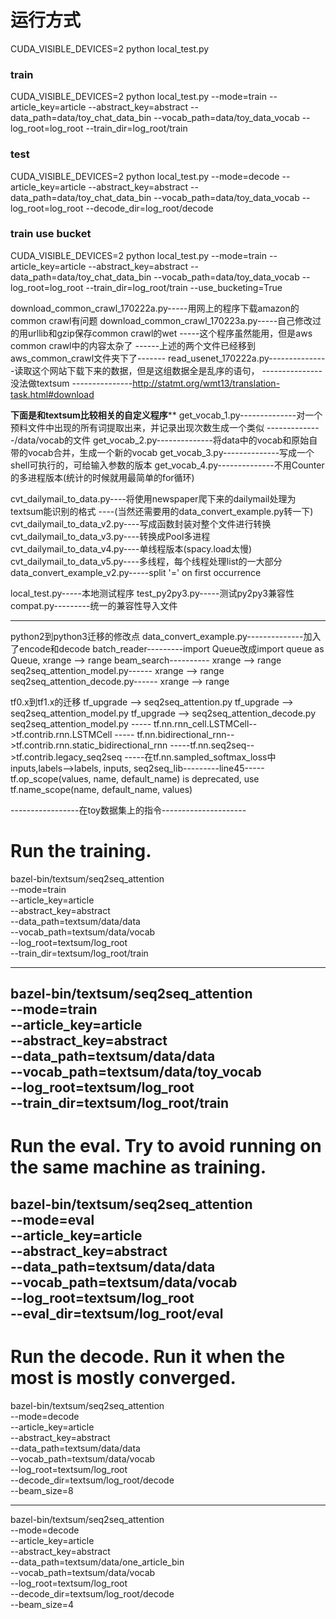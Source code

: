 # 运行方式
CUDA_VISIBLE_DEVICES=2 python local_test.py
### train
CUDA_VISIBLE_DEVICES=2 python local_test.py --mode=train --article_key=article --abstract_key=abstract --data_path=data/toy_chat_data_bin --vocab_path=data/toy_data_vocab --log_root=log_root --train_dir=log_root/train
### test
CUDA_VISIBLE_DEVICES=2 python local_test.py --mode=decode --article_key=article --abstract_key=abstract --data_path=data/toy_chat_data_bin --vocab_path=data/toy_data_vocab --log_root=log_root --decode_dir=log_root/decode
### train use bucket
CUDA_VISIBLE_DEVICES=2 python local_test.py --mode=train --article_key=article --abstract_key=abstract --data_path=data/toy_chat_data_bin --vocab_path=data/toy_data_vocab --log_root=log_root --train_dir=log_root/train --use_bucketing=True


download_common_crawl_170222a.py-----用网上的程序下载amazon的common crawl有问题
download_common_crawl_170223a.py-----自己修改过的用urllib和gzip保存common crawl的wet
                                -----这个程序虽然能用，但是aws common crawl中的内容太杂了
------上述的两个文件已经移到aws_common_crawl文件夹下了-------
read_usenet_170222a.py---------------读取这个网站下载下来的数据，但是这组数据全是乱序的语句，
                      ---------------没法做textsum
                      ---------------http://statmt.org/wmt13/translation-task.html#download

********下面是和textsum比较相关的自定义程序**********
get_vocab_1.py--------------对一个预料文件中出现的所有词提取出来，并记录出现次数生成一个类似
              --------------/data/vocab的文件
get_vocab_2.py--------------将data中的vocab和原始自带的vocab合并，生成一个新的vocab
get_vocab_3.py--------------写成一个shell可执行的，可给输入参数的版本
get_vocab_4.py--------------不用Counter的多进程版本(统计的时候就用最简单的for循环)

cvt_dailymail_to_data.py----将使用newspaper爬下来的dailymail处理为textsum能识别的格式
                        ----(当然还需要用的data_convert_example.py转一下)
cvt_dailymail_to_data_v2.py----写成函数封装对整个文件进行转换
cvt_dailymail_to_data_v3.py----转换成Pool多进程
cvt_dailymail_to_data_v4.py----单线程版本(spacy.load太慢)
cvt_dailymail_to_data_v5.py----多线程，每个线程处理list的一大部分
data_convert_example_v2.py-----split '=' on first occurrence

local_test.py-----本地测试程序
test_py2py3.py-----测试py2py3兼容性
compat.py---------统一的兼容性导入文件

---------------------------------------------------------
python2到python3迁移的修改点
data_convert_example.py--------------加入了encode和decode
batch_reader---------import Queue改成import queue as Queue, xrange --> range
beam_search---------- xrange --> range
seq2seq_attention_model.py------ xrange --> range
seq2seq_attention_decode.py------ xrange --> range

tf0.x到tf1.x的迁移
tf_upgrade --> seq2seq_attention.py
tf_upgrade --> seq2seq_attention_model.py
tf_upgrade --> seq2seq_attention_decode.py
seq2seq_attention_model.py ----- tf.nn.rnn_cell.LSTMCell-->tf.contrib.rnn.LSTMCell
                          ----- tf.nn.bidirectional_rnn-->tf.contrib.rnn.static_bidirectional_rnn
                          -----tf.nn.seq2seq-->tf.contrib.legacy_seq2seq
                          -----在tf.nn.sampled_softmax_loss中inputs,labels-->labels, inputs,
seq2seq_lib---------line45-----tf.op_scope(values, name, default_name) is deprecated, use tf.name_scope(name, default_name, values)


-----------------在toy数据集上的指令---------------------
# Run the training.
bazel-bin/textsum/seq2seq_attention \
  --mode=train \
  --article_key=article \
  --abstract_key=abstract \
  --data_path=textsum/data/data \
  --vocab_path=textsum/data/vocab \
  --log_root=textsum/log_root \
  --train_dir=textsum/log_root/train
*********************
bazel-bin/textsum/seq2seq_attention \
  --mode=train \
  --article_key=article \
  --abstract_key=abstract \
  --data_path=textsum/data/data \
  --vocab_path=textsum/data/toy_vocab \
  --log_root=textsum/log_root \
  --train_dir=textsum/log_root/train
---------------------------------------------
# Run the eval. Try to avoid running on the same machine as training.
bazel-bin/textsum/seq2seq_attention \
  --mode=eval \
  --article_key=article \
  --abstract_key=abstract \
  --data_path=textsum/data/data \
  --vocab_path=textsum/data/vocab \
  --log_root=textsum/log_root \
  --eval_dir=textsum/log_root/eval
----------------------------------------------
# Run the decode. Run it when the most is mostly converged.
bazel-bin/textsum/seq2seq_attention \
  --mode=decode \
  --article_key=article \
  --abstract_key=abstract \
  --data_path=textsum/data/data \
  --vocab_path=textsum/data/vocab \
  --log_root=textsum/log_root \
  --decode_dir=textsum/log_root/decode \
  --beam_size=8
*******************
bazel-bin/textsum/seq2seq_attention \
  --mode=decode \
  --article_key=article \
  --abstract_key=abstract \
  --data_path=textsum/data/one_article_bin \
  --vocab_path=textsum/data/vocab \
  --log_root=textsum/log_root \
  --decode_dir=textsum/log_root/decode \
  --beam_size=4

